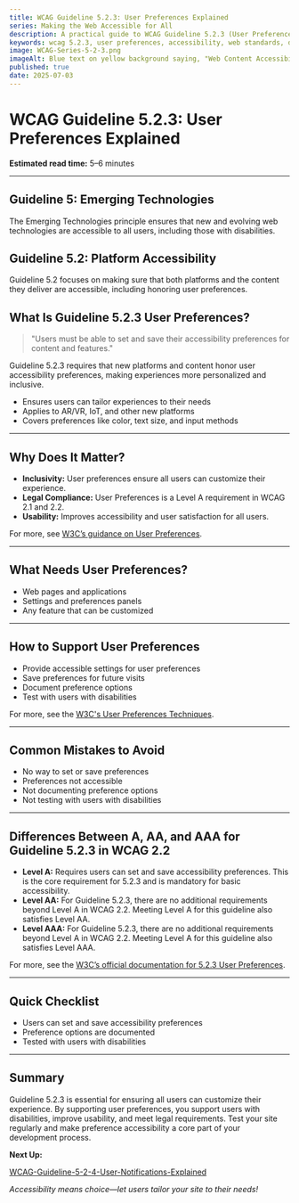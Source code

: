 ```yaml
---
title: WCAG Guideline 5.2.3: User Preferences Explained
series: Making the Web Accessible for All
description: A practical guide to WCAG Guideline 5.2.3 (User Preferences)—what it means, why it matters, and how to ensure users can set and save their accessibility preferences.
keywords: wcag 5.2.3, user preferences, accessibility, web standards, digital inclusion
image: WCAG-Series-5-2-3.png
imageAlt: Blue text on yellow background saying, "Web Content Accessibiilty Guiedlines (WCAG) 5.2.3 Explained, User Preferences"
published: true
date: 2025-07-03
---
```


# **WCAG Guideline 5.2.3: User Preferences Explained**

**Estimated read time:** 5–6 minutes

---

## **Guideline 5: Emerging Technologies**

The Emerging Technologies principle ensures that new and evolving web technologies are accessible to all users, including those with disabilities.

## **Guideline 5.2: Platform Accessibility**

Guideline 5.2 focuses on making sure that both platforms and the content they deliver are accessible, including honoring user preferences.

## **What Is Guideline 5.2.3 User Preferences?**

<!-- [Illustration: User setting accessibility preferences in a web app] -->

> "Users must be able to set and save their accessibility preferences for content and features."

Guideline 5.2.3 requires that new platforms and content honor user accessibility preferences, making experiences more personalized and inclusive.

- Ensures users can tailor experiences to their needs
- Applies to AR/VR, IoT, and other new platforms
- Covers preferences like color, text size, and input methods

---

## **Why Does It Matter?**

<!-- [Infographic: User with settings icon, preferences panel, and accessibility symbol] -->

- **Inclusivity:** User preferences ensure all users can customize their experience.
- **Legal Compliance:** User Preferences is a Level A requirement in WCAG 2.1 and 2.2.
- **Usability:** Improves accessibility and user satisfaction for all users.

For more, see [W3C’s guidance on User Preferences](https://www.w3.org/WAI/standards-guidelines/wcag/new-in-22/).

---

## **What Needs User Preferences?**

<!-- [Grid: Web pages, applications, settings, all with preferences icons] -->

- Web pages and applications
- Settings and preferences panels
- Any feature that can be customized

---

## **How to Support User Preferences**

<!-- [Side-by-side code snippets: Preferences panel, no preferences]
[Example: Settings panel for user preferences] -->

- Provide accessible settings for user preferences
- Save preferences for future visits
- Document preference options
- Test with users with disabilities

For more, see the [W3C's User Preferences Techniques](https://www.w3.org/WAI/standards-guidelines/wcag/new-in-22/).

---

## **Common Mistakes to Avoid**

<!-- [Do/Don't graphic: Left side with preferences, right side with no preferences] -->

- No way to set or save preferences
- Preferences not accessible
- Not documenting preference options
- Not testing with users with disabilities

---

## **Differences Between A, AA, and AAA for Guideline 5.2.3 in WCAG 2.2**

<!-- [Infographic: Three columns labeled A, AA, AAA with example requirements for each] -->

- **Level A:** Requires users can set and save accessibility preferences. This is the core requirement for 5.2.3 and is mandatory for basic accessibility.
- **Level AA:** For Guideline 5.2.3, there are no additional requirements beyond Level A in WCAG 2.2. Meeting Level A for this guideline also satisfies Level AA.
- **Level AAA:** For Guideline 5.2.3, there are no additional requirements beyond Level A in WCAG 2.2. Meeting Level A for this guideline also satisfies Level AAA.

For more, see the [W3C’s official documentation for 5.2.3 User Preferences](https://www.w3.org/WAI/standards-guidelines/wcag/new-in-22/).

---

## **Quick Checklist**

<!-- [Checklist graphic: Icons for each item (preferences, settings, accessibility, etc.)] -->

- Users can set and save accessibility preferences
- Preference options are documented
- Tested with users with disabilities

---

## **Summary**

<!-- [Illustration: User setting preferences in a web app] -->

Guideline 5.2.3 is essential for ensuring all users can customize their experience. By supporting user preferences, you support users with disabilities, improve usability, and meet legal requirements. Test your site regularly and make preference accessibility a core part of your development process.

**Next Up:**

[WCAG-Guideline-5-2-4-User-Notifications-Explained](WCAG-Guideline-5-2-4-User-Notifications-Explained)

*Accessibility means choice—let users tailor your site to their needs!*
